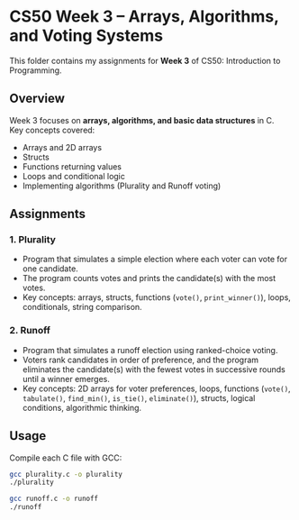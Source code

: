 # CS50 Week 3 – Arrays, Algorithms, and Voting Systems

This folder contains my assignments for **Week 3** of CS50: Introduction to Programming.

## Overview
Week 3 focuses on **arrays, algorithms, and basic data structures** in C.  
Key concepts covered:
- Arrays and 2D arrays
- Structs
- Functions returning values
- Loops and conditional logic
- Implementing algorithms (Plurality and Runoff voting)

## Assignments

### 1. Plurality
- Program that simulates a simple election where each voter can vote for one candidate.  
- The program counts votes and prints the candidate(s) with the most votes.  
- Key concepts: arrays, structs, functions (`vote()`, `print_winner()`), loops, conditionals, string comparison.

### 2. Runoff
- Program that simulates a runoff election using ranked-choice voting.  
- Voters rank candidates in order of preference, and the program eliminates the candidate(s) with the fewest votes in successive rounds until a winner emerges.  
- Key concepts: 2D arrays for voter preferences, loops, functions (`vote()`, `tabulate()`, `find_min()`, `is_tie()`, `eliminate()`), structs, logical conditions, algorithmic thinking.

## Usage
Compile each C file with GCC:

```bash
gcc plurality.c -o plurality
./plurality

gcc runoff.c -o runoff
./runoff
